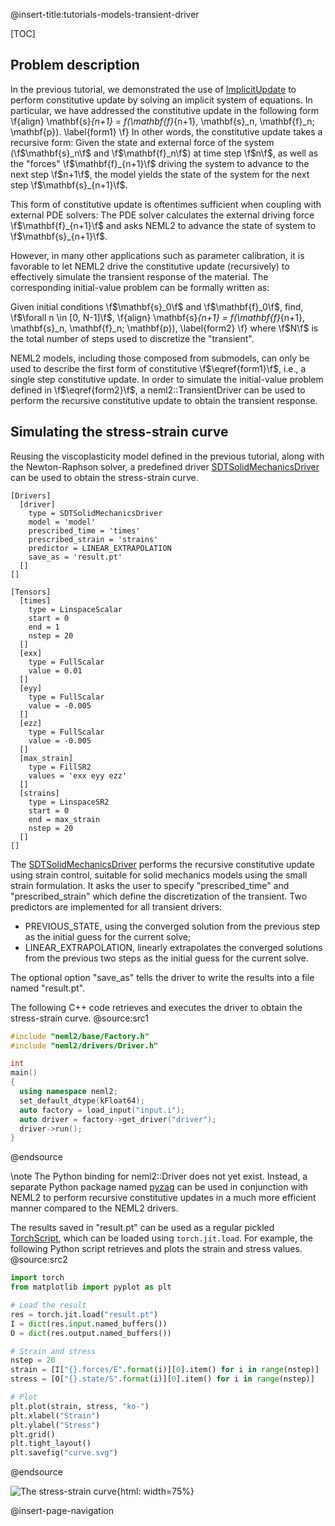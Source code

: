 @insert-title:tutorials-models-transient-driver

[TOC]

## Problem description

In the previous tutorial, we demonstrated the use of [ImplicitUpdate](#implicitupdate) to perform constitutive update by solving an implicit system of equations. In particular, we have addressed the constitutive update in the following form
\f{align}
  \mathbf{s}_{n+1} = f(\mathbf{f}_{n+1}, \mathbf{s}_n, \mathbf{f}_n; \mathbf{p}). \label{form1}
\f}
In other words, the constitutive update takes a recursive form: Given the state and external force of the system (\f$\mathbf{s}_n\f$ and \f$\mathbf{f}_n\f$) at time step \f$n\f$, as well as the "forces" \f$\mathbf{f}_{n+1}\f$ driving the system to advance to the next step \f$n+1\f$, the model yields the state of the system for the next step \f$\mathbf{s}_{n+1}\f$.

This form of constitutive update is oftentimes sufficient when coupling with external PDE solvers: The PDE solver calculates the external driving force \f$\mathbf{f}_{n+1}\f$ and asks NEML2 to advance the state of system to \f$\mathbf{s}_{n+1}\f$.

However, in many other applications such as parameter calibration, it is favorable to let NEML2 drive the constitutive update (recursively) to effectively simulate the transient response of the material. The corresponding initial-value problem can be formally written as:

Given initial conditions \f$\mathbf{s}_0\f$ and \f$\mathbf{f}_0\f$, find, \f$\forall n \in [0, N-1]\f$,
\f{align}
  \mathbf{s}_{n+1} = f(\mathbf{f}_{n+1}, \mathbf{s}_n, \mathbf{f}_n; \mathbf{p}), \label{form2}
\f}
where \f$N\f$ is the total number of steps used to discretize the "transient".

NEML2 models, including those composed from submodels, can only be used to describe the first form of constitutive \f$\eqref{form1}\f$, i.e., a single step constitutive update. In order to simulate the initial-value problem defined in \f$\eqref{form2}\f$, a neml2::TransientDriver can be used to perform the recursive constitutive update to obtain the transient response.

## Simulating the stress-strain curve

Reusing the viscoplasticity model defined in the previous tutorial, along with the Newton-Raphson solver, a predefined driver [SDTSolidMechanicsDriver](#sdtsolidmechanicsdriver) can be used to obtain the stress-strain curve.

```
[Drivers]
  [driver]
    type = SDTSolidMechanicsDriver
    model = 'model'
    prescribed_time = 'times'
    prescribed_strain = 'strains'
    predictor = LINEAR_EXTRAPOLATION
    save_as = 'result.pt'
  []
[]

[Tensors]
  [times]
    type = LinspaceScalar
    start = 0
    end = 1
    nstep = 20
  []
  [exx]
    type = FullScalar
    value = 0.01
  []
  [eyy]
    type = FullScalar
    value = -0.005
  []
  [ezz]
    type = FullScalar
    value = -0.005
  []
  [max_strain]
    type = FillSR2
    values = 'exx eyy ezz'
  []
  [strains]
    type = LinspaceSR2
    start = 0
    end = max_strain
    nstep = 20
  []
[]
```

The [SDTSolidMechanicsDriver](#sdtsolidmechanicsdriver) performs the recursive constitutive update using strain control, suitable for solid mechanics models using the small strain formulation. It asks the user to specify "prescribed_time" and "prescribed_strain" which define the discretization of the transient. Two predictors are implemented for all transient drivers:
- PREVIOUS_STATE, using the converged solution from the previous step as the initial guess for the current solve;
- LINEAR_EXTRAPOLATION, linearly extrapolates the converged solutions from the previous two steps as the initial guess for the current solve.

The optional option "save_as" tells the driver to write the results into a file named "result.pt".

The following C++ code retrieves and executes the driver to obtain the stress-strain curve.
@source:src1
```cpp
#include "neml2/base/Factory.h"
#include "neml2/drivers/Driver.h"

int
main()
{
  using namespace neml2;
  set_default_dtype(kFloat64);
  auto factory = load_input("input.i");
  auto driver = factory->get_driver("driver");
  driver->run();
}
```
@endsource

\note
The Python binding for neml2::Driver does not yet exist. Instead, a separate Python package named [pyzag](https://github.com/applied-material-modeling/pyzag) can be used in conjunction with NEML2 to perform recursive constitutive updates in a much more efficient manner compared to the NEML2 drivers.

The results saved in "result.pt" can be used as a regular pickled [TorchScript](https://pytorch.org/docs/stable/jit.html), which can be loaded using `torch.jit.load`. For example, the following Python script retrieves and plots the strain and stress values.
@source:src2
```python
import torch
from matplotlib import pyplot as plt

# Load the result
res = torch.jit.load("result.pt")
I = dict(res.input.named_buffers())
O = dict(res.output.named_buffers())

# Strain and stress
nstep = 20
strain = [I["{}.forces/E".format(i)][0].item() for i in range(nstep)]
stress = [O["{}.state/S".format(i)][0].item() for i in range(nstep)]

# Plot
plt.plot(strain, stress, "ko-")
plt.xlabel("Strain")
plt.ylabel("Stress")
plt.grid()
plt.tight_layout()
plt.savefig("curve.svg")
```
@endsource

![The stress-strain curve](tutorials/models/transient_driver/curve.svg){html: width=75%}

@insert-page-navigation
